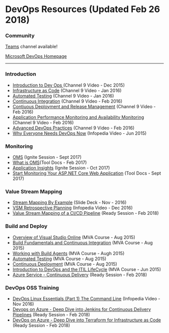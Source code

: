 # DevOps Resources (Updated Feb 26 2018)

### Community

[Teams](https://teams.microsoft.com/l/channel/19%3ab08ac301211545319e79c80db9031317%40thread.skype/Cross%2520Pillar%2520-%2520DevOps?groupId=dff0a70d-6316-4124-ae5a-e9d06f63ec34&tenantId=72f988bf-86f1-41af-91ab-2d7cd011db47) channel available!

[Microsoft DevOps Homepage](http://aka.ms/devops)

<!-- Add in any communities worth following: blogs, twitter, etc. -->
---
<!-- Here, add in any links to useful resources. The structure is not fixed, it can be grouped by scenario, by tech, or set up as a learning path -->

### Introduction

- [Introduction to Dev Ops ](https://channel9.msdn.com//Series/DevOps-Fundamentals/Introduction-to-DevOps/) (Channel 9 Video - Dec 2015)
- [Infrastructure as Code](https://channel9.msdn.com/Series/DevOps-Fundamentals/Infrastructure-as-Code) (Channel 9 Video - Jan 2016)
- [Automated Testing](https://channel9.msdn.com/Series/DevOps-Fundamentals/Automated-Testing) (Channel 9 Video - Jan 2016)
- [Continuous Integration](https://channel9.msdn.com/Series/DevOps-Fundamentals/Continuous-Integration) (Channel 9 Video - Feb 2016)
- [Contiuous Deployment and Release Management](https://channel9.msdn.com/Series/DevOps-Fundamentals/Continuous-Deployment-and-Release-Management) (Channel 9 Video - Feb 2016)
- [Application Performance Monitoring and Availability Monitoring](https://channel9.msdn.com/Series/DevOps-Fundamentals/Application-Performance-Monitoring-and-Availability-Monitoring) (Channel 9 Video - Feb 2016)
- [Advanced DevOps Practices](https://channel9.msdn.com/Series/DevOps-Fundamentals/Advanced-DevOps-Practices) (Channel 9 Video - Feb 2016)
- [Why Everyone Needs DevOps Now](https://microsoft.sharepoint.com/sites/infopedia/media/details/AEVD-3-93111) (Infopedia Video - Jun 2015)

### Monitoring

- [OMS](https://myignite.microsoft.com/videos/54968) (Ignite Session - Sept 2017)
- [What is OMS](https://docs.microsoft.com/en-us/azure/operations-management-suite/operations-management-suite-overview)(Tool Docs - Feb 2017)
- [Application Insights](https://myignite.microsoft.com/videos/55089) (Ignite Session - Oct 2017)
- [Start Monitoring Your ASP.NET Core Web Application](https://docs.microsoft.com/en-us/azure/application-insights/app-insights-dotnetcore-quick-start) (Tool Docs - Sept 2017)

### Value Stream Mapping

- [Stream Mapping By Example](https://microsoft.sharepoint.com/:p:/r/teams/DPEPortal/TED/_layouts/15/Doc.aspx?sourcedoc=%7B7643B046-F2CD-4E1A-A981-D1B404B17547%7D&file=ValueStreamMapping-TTT-Channel9.pptx&action=edit&mobileredirect=true) (Slide Deck - Nov - 2016)
- [VSM Retrospective Planning](https://microsoft.sharepoint.com/sites/infopedia/media/details/AEVD-3-115358) (Infopedia Video - Dec 2016)
- [Value Stream Mapping of a CI/CD Pipeline](https://content.microsoftready.com/FY18Q3/session/CD-DEV-DRT203) (Ready Session - Feb 2018)

### Build and Deploy

- [Overview of Visual Studio Online](https://mva.microsoft.com/en-us/training-courses/enabling-devops-practices-with-visual-studio-online-build-12478?l=ipCj6MuNB_6305094681) (MVA Course - Aug 2015)
- [Build Fundamentals and Continuous Integration](https://mva.microsoft.com/en-us/training-courses/enabling-devops-practices-with-visual-studio-online-build-12478?l=hO65AbuNB_7205094681) (MVA Course - Aug 2015)
- [Working with Build Agents](https://mva.microsoft.com/en-us/training-courses/enabling-devops-practices-with-visual-studio-online-build-12478?l=VHJDp18NB_5505094681) (MVA Course - Augh 2015)
- [Automated Testing](https://mva.microsoft.com/en-us/training-courses/enabling-devops-practices-with-visual-studio-online-build-12478?l=GeUMthBOB_2805094681) (MVA Course - Aug 2015)
- [Continuous Deployment](https://mva.microsoft.com/en-us/training-courses/enabling-devops-practices-with-visual-studio-online-build-12478?l=Gwpyl6BOB_4305094681) (MVA Course - Aug 2015)
- [Introduction to DevOps and the ITIL LifeCycle](https://mva.microsoft.com/en-us/training-courses/modern-it-devops-to-itil-creating-a-complete-lifecycle-for-service-management-11410?l=3ISkQw4DB_1505094681) (MVA Course - Jun 2015)
- [Azure Service - Continuous Delivery](https://content.microsoftready.com/FY18Q3/session/CD-DEV217) (Ready Session - Feb 2018)

### DevOps OSS Training

- [DevOps Linux Essentials (Part 1) The Command Line](https://microsoft.sharepoint.com/sites/infopedia/media/details/AEVD-3-114246) (Infopedia Video - Nov 2016)
- [Devops on Azure - Deep Dive into Jenkins for Continuous Delivery Pipelines](https://content.microsoftready.com/FY18Q3/session/API-AZD400) (Ready Session - Feb 2018)
- [DevOps on Azure - Deep Dive into Terraform for Infrastructure as Code](https://content.microsoftready.com/FY18Q3/session/API-AZD401) (Ready Session - Feb 2018)
